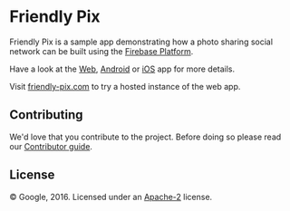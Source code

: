 # Friendly Pix

Friendly Pix is a sample app demonstrating how a photo sharing social network can be built using the [Firebase Platform](http://firebase.google.com).

Have a look at the [Web](web), [Android](android) or [iOS](ios) app for more details.

Visit [friendly-pix.com](https://friendly-pix.com) to try a hosted instance of the web app.


## Contributing

We'd love that you contribute to the project. Before doing so please read our [Contributor guide](CONTRIBUTING.md).


## License

© Google, 2016. Licensed under an [Apache-2](LICENSE) license.
